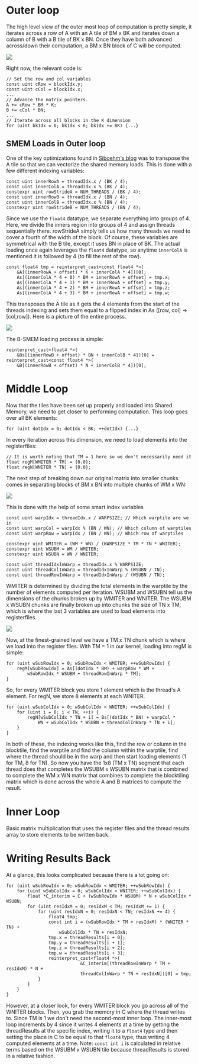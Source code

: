 # Outer loop

The high level view of the outer most loop of computation is pretty simple, it iterates across a row of A with an A tile of BM x BK and iterates down a column of B with a B tile of BK x BN. Once they have both advanced across/down their computation, a BM x BN block of C will be computed.

![](./images/Outerloop.png)

Right now, the relevant code is:
```
// Set the row and col variables
const uint cRow = blockIdx.y;
const uint cCol = blockIdx.x;
...
// Advance the matrix pointers.
A += cRow * BM * K;
B += cCol * BN;
...
// Iterate across all blocks in the K dimension
for (uint bkIdx = 0; bkIdx < K; bkIdx += BK) {...}
```
## SMEM Loads in Outer loop
One of the key optimizations found in [Siboehm's blog](https://siboehm.com/articles/22/CUDA-MMM) was to transpose the A tile so that we can vectorize the shared memory loads. This is done with a few different indexing variables:
```
const uint innerRowA = threadIdx.x / (BK / 4);
const uint innerColA = threadIdx.x % (BK / 4);
constexpr uint rowStrideA = NUM_THREADS / (BK / 4);
const uint innerRowB = threadIdx.x / (BN / 4);
const uint innerColB = threadIdx.x % (BN / 4);
constexpr uint rowStrideB = NUM_THREADS / (BN / 4);
```
Since we use the `float4` datatype, we separate everything into groups of 4. Here, we divide the inners region into groups of 4 and assign threads sequentially there. rowStrideA simply tells us how many threads we need to cover a fourth of the width of the block. Of course, these variables are symmetrical with the B tile, except it uses BN in place of BK. The actual loading once again leverages the `float4` datatype, so anytime `innerColA` is mentioned it is followed by 4 (to fill the rest of the row).
```
const float4 tmp = reinterpret_cast<const float4 *>(
	&A[(innerRowA + offset) * K + innerColA * 4])[0];
	As[(innerColA * 4 + 0) * BM + innerRowA + offset] = tmp.x;
	As[(innerColA * 4 + 1) * BM + innerRowA + offset] = tmp.y;
	As[(innerColA * 4 + 2) * BM + innerRowA + offset] = tmp.z;
	As[(innerColA * 4 + 3) * BM + innerRowA + offset] = tmp.w;
```
This transposes the A tile as it gets the 4 elements from the start of the threads indexing and sets them equal to a flipped index in As ([row, col] -> [col,row]). Here is a picture of the entire process. 

  ![](./images/SMEM-Loading.png)

The B-SMEM loading process is simple: 
```
reinterpret_cast<float4 *>( 
	&Bs[(innerRowB + offset) * BN + innerColB * 4])[0] =
reinterpret_cast<const float4 *>(
	&B[(innerRowB + offset) * N + innerColB * 4])[0];
```


# Middle Loop
Now that the tiles have been set up properly and loaded into Shared Memory, we need to get closer to performing computation. This loop goes over all BK elements:
```
for (uint dotIdx = 0; dotIdx < BK; ++dotIdx) {...}
```
In every iteration across this dimension, we need to load elements into the registerfiles:
```
// It is worth noting that TM = 1 here so we don't necessarily need it
float regM[WMITER * TM] = {0.0};
float regN[WNITER * TN] = {0.0};
```
The next step of breaking down our original matrix into smaller chunks comes in separating blocks of BM x BN into multiple chunks of WM x WN:

![](./images/Warptiling.png)

This is done with the help of some smart index variables
```
const uint warpIdx = threadIdx.x / WARPSIZE; // Which warptile are we in
const uint warpCol = warpIdx % (BN / WN); // Which column of warptiles
const uint warpRow = warpIdx / (BN / WN); // Which row of warptiles

constexpr uint WMITER = (WM * WN) / (WARPSIZE * TM * TN * WNITER);
constexpr uint WSUBM = WM / WMITER;
constexpr uint WSUBN = WN / WNITER; 

const uint threadIdxInWarp = threadIdx.x % WARPSIZE;
const uint threadColInWarp = threadIdxInWarp % (WSUBN / TN); 
const uint threadRowInWarp = threadIdxInWarp / (WSUBN / TN); 
```
WMITER is determined by dividing the total elements in the warptile by the number of elements computed per iteration. WSUBM and WSUBN tell us the dimensions of the chunks broken up by WMITER and WNITER. The WSUBM x WSUBN chunks are finally broken up into chunks the size of TN x TM, which is where the last 3 variables are used to load elements into registerfiles.

![](./images/warpsubtiles.png)

Now, at the finest-grained level we have a TM x TN chunk which is where we load into the register files. With TM = 1 in our kernel, loading into regM is simple:
```
for (uint wSubRowIdx = 0; wSubRowIdx < WMITER; ++wSubRowIdx) {
	regM[wSubRowIdx] = As[(dotIdx * BM) + warpRow * WM +
		wSubRowIdx * WSUBM + threadRowInWarp * TM];
}
```
So, for every WMITER block you store 1 element which is the thread's A element. For regN, we store 8 elements at each WNITER.
```
for (uint wSubColIdx = 0; wSubColIdx < WNITER; ++wSubColIdx) {
	for (uint i = 0; i < TN; ++i) {
		regN[wSubColIdx * TN + i] = Bs[(dotIdx * BN) + warpCol * 
			WN + wSubColIdx * WSUBN + threadColInWarp * TN + i];
	}
}
```
In both of these, the indexing works like this, find the row or column in the blocktile, find the warptile and find the column within the warptile, find where the thread should be in the warp and then start loading elements (1 for TM, 8 for TN). So now you have the 1x8 (TM x TN) segment that each thread does that completes the WSUBM x WSUBN matrix that is combined to complete the WM x WN matrix that combines to complete the blocktiling matrix which is done across the whole A and B matrices to compute the result.

# Inner Loop
Basic matrix multiplication that uses the register files and the thread results array to store elements to be written back.

# Writing Results Back
At a glance, this looks complicated because there is a lot going on:
```
for (uint wSubRowIdx = 0; wSubRowIdx < WMITER; ++wSubRowIdx) {
	for (uint wSubColIdx = 0; wSubColIdx < WNITER; ++wSubColIdx) {
		float *C_interim = C + (wSubRowIdx * WSUBM) * N + wSubColIdx * WSUBN;
		for (uint resIdxM = 0; resIdxM < TM; resIdxM += 1) {
			for (uint resIdxN = 0; resIdxN < TN; resIdxN += 4) {
				float4 tmp;
				const int i = (wSubRowIdx * TM + resIdxM) * (WNITER * TN) +
					wSubColIdx * TN + resIdxN;
				tmp.x = threadResults[i + 0];
				tmp.y = threadResults[i + 1];
				tmp.z = threadResults[i + 2];
				tmp.w = threadResults[i + 3];
				reinterpret_cast<float4 *>(
							&C_interim[(threadRowInWarp * TM + resIdxM) * N +
							threadColInWarp * TN + resIdxN])[0] = tmp;
			}
		}
	}	
}	
```
However, at a closer look, for every WMITER block you go across all of the WNITER blocks. Then, you grab the memory in C where the thread writes to. Since TM is 1 we don't need the second-most inner loop. The inner-most loop increments by 4 since it writes 4 elements at a time by getting the threadResults at the specific index, writing it to a `float4` type and then setting the place in C to be equal to that `float4` type, thus writing 4 computed elements at a time. Note: `const int i` is calculated in relative terms based on the WSUBM x WSUBN tile because threadResults is stored in a relative fashion.
